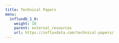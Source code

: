 ```yaml
---
title: Technical Papers
menu:
  influxdb_1_0:
    weight: 10
    parent: external_resources
    url: https://influxdata.com/technical-papers/
---
```


